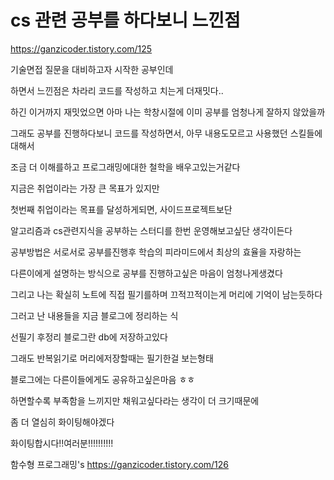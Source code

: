 # cs 관련 공부를 하다보니 느낀점
https://ganzicoder.tistory.com/125

기술면접 질문을 대비하고자 시작한 공부인데

 

하면서 느낀점은 차라리 코드를 작성하고 치는게 더재밋다..

 

하긴 이거까지 재밋었으면 아마 나는 학창시절에 이미 공부를 엄청나게 잘하지 않았을까

 

그래도 공부를 진행하다보니 코드를 작성하면서, 아무 내용도모르고 사용했던 스킬들에대해서

 

조금 더 이해를하고 프로그래밍에대한 철학을 배우고있는거같다

 

지금은 취업이라는 가장 큰 목표가 있지만

 

첫번째 취업이라는 목표를 달성하게되면, 사이드프로젝트보단

 

알고리즘과 cs관련지식을 공부하는 스터디를 한번 운영해보고싶단 생각이든다

 

공부방법은 서로서로 공부를진행후  학습의 피라미드에서 최상의 효율을 자랑하는

 

다른이에게 설명하는 방식으로 공부를 진행하고싶은 마음이 엄청나게생겼다

 

그리고 나는 확실히 노트에 직접 필기를하며 끄적끄적이는게 머리에 기억이 남는듯하다 

 

그러고 난 내용들을 지금 블로그에 정리하는 식

 

선필기 후정리 블로그란 db에 저장하고있다

 

그래도 반복읽기로 머리에저장할때는 필기한걸 보는형태

 

블로그에는 다른이들에게도 공유하고싶은마음 ㅎㅎ

 

하면할수록 부족함을 느끼지만 채워고싶다라는 생각이 더 크기때문에

 

좀 더 열심히 화이팅해야겠다

 

화이팅합시다!!여러분!!!!!!!!!!

 

함수형 프로그래밍's
https://ganzicoder.tistory.com/126
